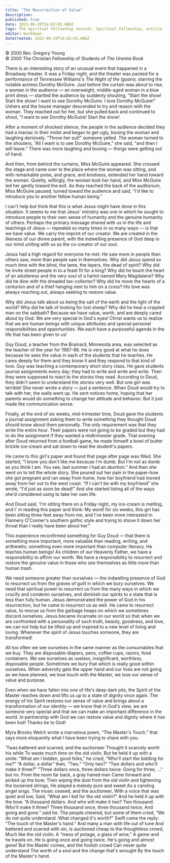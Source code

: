 ```yaml
---
title: "The Resurrection of Value"
description: 
published: true
date: 2023-09-29T14:02:03.086Z
tags: The Spiritual Fellowship Journal, Spiritual Fellowship, article
editor: markdown
dateCreated: 2023-09-29T14:02:03.086Z
---
```


<p class="v-card v-sheet theme--light gray lighten-3 px-2">© 2000 Rev. Gregory Young<br>© 2000 The Christian Fellowship of Students of <i>The Urantia Book</i></p>

There is an interesting story of an unusual event that happened in a Broadway theater. It was a Friday night, and the theater was packed for a performance of Tennessee Williams's _The Night of the Iguana_, starring the notable actress Dorothy McGuire. Just before the curtain was about to rise, a woman in the audience — an overweight, middle-aged woman in a blue print dress — startled the audience by suddenly shouting, “Start the show! Start the show! I want to see Dorothy McGuire. I love Dorothy McGuire!” Ushers and the house manager descended to try and reason with the woman. They reached out for her, but she pulled back and continued to shout, "I want to see Dorothy McGuire! Start the show!

After a moment of shocked silence, the people in the audience decided they had a maniac in their midst and began to get ugly, booing the woman and laughing derisively. “Throw her out!” someone yelled. The woman turned to the shouters, “All I want is to see Dorothy McGuire,” she said, “and then I will leave.” There was more laughing and booing — things were getting out of hand.

And then, from behind the curtains, Miss McGuire appeared. She crossed the stage and came over to the place where the woman was sitting, and with remarkable poise, and grace, and kindness, extended her hand toward the woman. Quietly, willingly, the woman took her hand, and Miss McGuire led her gently toward the exit. As they reached the back of the auditorium, Miss McGuire paused, turned toward the audience and said, “I'd like to introduce you to another fellow human being.”

I can't help but think that this is what Jesus might have done in this situation. It seems to me that Jesus' ministry was one in which he sought to introduce people to their own sense of humanity and the genuine humanity of others. Perhaps the primary message shared with us in the life and teachings of Jesus — repeated so many times in so many ways — is that we have value. We carry the imprint of our creator. We are created in the likeness of our divine parent, with the indwelling presence of God deep in our mind uniting with us as the co-creator of our soul.

Jesus had a high regard for everyone he met. He saw more in people than others saw, more than people saw in themselves. Why did Jesus spend so much time with the blind, the lame, the lepers, the dead of spirit? Why did he invite street people in to a feast fit for a king? Why did he touch the heart of an adulteress and the very soul of a harlot named Mary Magdalene? Why did he dine with the dreaded tax-collector? Why did he move the hearts of a centurion and of a thief hanging next to him on a cross? His love was always reaching out, always seeking to restore value. 

Why did Jesus talk about us being the salt of the earth and the light of the world? Why did he talk of looking for lost sheep? Why did he heal a crippled man on the sabbath? Because we have value, worth, and are deeply cared about by God. We are very special in God's eyes! Christ wants us to realize that we are human beings with unique attributes and special personal responsibilities and opportunities. We each have a purposeful agenda in the life that has been given to us!

Guy Doud, a teacher from the Brainard, Minnesota area, was selected as the teacher of the year for 1987-88. He is very good at what he does because he sees the value in each of the students that he teaches. He cares deeply for them and they know it and they respond to that kind of love. Guy was teaching a contemporary short story class. He gave students journal assignments every day; they had to write and write and write. Then they were supposed to react to the stories they read. According to Doud, they didn't seem to understand the stories very well. But one girl was terrible! She never wrote a story — just a sentence. When Doud would try to talk with her, the walls went up. He sent notices home, hoping that her parents would do something to change her attitude and behavior. But it just made the communication worse.

Finally, at the end of six weeks, mid-trimester time, Doud gave the students a journal assignment asking them to write something they thought Doud should know about them personally. The only requirement was that they write the entire hour. Their papers were not going to be graded but they had to do the assignment if they wanted a midtrimester grade. That evening after Doud returned from a football game, he made himself a bowl of butter brickle ice-cream and sat down to read the student's papers.

He came to this girl's paper and found that page after page was filled. She started, “I know you don't like me because I'm dumb. But I'm not as dumb as you think I am. You see, last summer I had an abortion.” And then she went on to tell the whole story. She poured out her pain in the paper-how she got pregnant and ran away from home, how her boyfriend had moved away from her out to the west coast. “If I can't be with my boyfriend” she wrote, “I'd just as soon be dead!” And she started listing all of the ways she'd considered using to take her own life.

And Doud said, 'I'm sitting there on a Friday night, my ice-cream is melting, and I' $m$ reading this paper and think: My word! for six weeks, this girl has been sitting three feet away from me, and I've been more interested in Flannery O'Conner's southern gothic style and trying to shove it down her throat than I really have been about her."

This experience reconfirmed something for Guy Doud — that there is something more important, more valuable than reading, writing, and arithmetic; something even more important than computer literacy. He teaches human beings! As children of our Heavenly Father, we have a responsibility to affirm our worth. We have a responsibility to resurrect and restore the genuine value in those who see themselves as little more than human trash.

We need someone greater than ourselves — the indwelling presence of God to resurrect us from the graves of guilt in which we bury ourselves. We need that spiritual power to resurrect us from the many ways in which we crucify and condemn ourselves, and diminish our spirits to a state that is less than fully human. Jesus demonstrated the power of God in his resurrection, but he came to resurrect us as well. He came to resurrect value, to rescue us from the garbage heaps on which we sometimes discard ourselves. Jesus became incarnate on our world so that when we are confronted with a personality of such truth, beauty, goodness, and love, we can not help but be lifted up and inspired to a new level of living and loving. Whenever the spirit of Jesus touches someone, they are transformed!

All too often we see ourselves in the same manner as the consumables that we buy. They are disposable-diapers, pens, coffee cups, razors, food containers. We see ourselves as useless, insignificant, worthless, disposable people. Sometimes we bury that which is really good within ourselves. When adversity gets the upper hand and our lives are not going as we have planned, we lose touch with the Master, we lose our sense of value and purpose.

Even when we have fallen into one of life's deep dark pits, the Spirit of the Master reaches down and lifts us up to a state of dignity once again. The energy of his Spirit restores our sense of value and brings about a transformation of our identity — we know that in God's view, we are someone very special and that we can make an important difference in the world. In partnership with God we can restore value and dignity where it has been lost! Thanks be to God!

Myra Brooks Welch wrote a marvelous poem, “The Master's Touch.” that says more eloquently what I have been trying to share with you.

‘Twas battered and scarred, and the auctioneer
Thought it scarcely worth his while
To waste much time on the old violin,
But he held it up with a smile:
“What am I bidden, good folks,” he cried,
“Who'll start the bidding for me?”
“A dollar, a dollar” then, “Two.” “Only two?”
“Two dollars and who'll make it three?”
"Three dollars once, three dollars twice:
Going for three, ..." but no.
From the room far back, a gray haired man
Came forward and picked up the bow;
Then wiping the dust from the old violin 
and tightening the loosened strings, 
He played a melody pure and sweet 
As a caroling angel sings.
The music ceased, and the auctioneer,
With a voice that was quiet and low,
Said, “What am I bid for the old violin?”
And he held it up with the bow.
“A thousand dollars. And who will make it two?
Two thousand. Who'll make it three?
Three thousand once, three thousand twice,
And going and gone.” said he.
The people cheered, but some of them cried,
“We do not quite understand.
What changed it's worth?” Swift came the reply:
“The touch of the Master's hand.”
And many a man with life out of tune
And battered and scarred with sin,
Is auctioned cheap to the thoughtless crowd,
Much like the old violin.
A “mess of potage, a glass of wine,”
A game-and he travels on.
He is going once and going twice.
He's going and almost gone!
But the Master comes, and the foolish crowd
Can never quite understand
The worth of a soul and the change that's wrought
By the touch of the Master's hand.